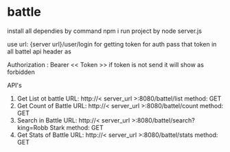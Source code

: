 # battle
install all dependies by command
npm i
run project by 
node server.js


use url: {server url}/user/login for getting token for auth
pass that token in all battel api header as

Authorization : Bearer << Token >>
 if token is not send it will show as forbidden
 
 API's
 
 1) Get List ot battle
  URL: http://< server_url >:8080/battel/list
  method: GET
 2) Get Count of Battle
  URL: http://< server_url >:8080/battel/count
  method: GET
 3) Search in Battle
  URL: http://< server_url >:8080/battel/search?king=Robb Stark
  method: GET
 4) Get Stats of Battle
  URL: http://< server_url >:8080/battel/stats
  method: GET
 
